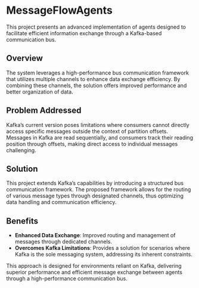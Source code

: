 # MessageFlowAgents

This project presents an advanced implementation of agents designed to facilitate efficient information exchange through a Kafka-based communication bus.

## Overview

The system leverages a high-performance bus communication framework that utilizes multiple channels to enhance data exchange efficiency. By combining these channels, the solution offers improved performance and better organization of data.

## Problem Addressed

Kafka’s current version poses limitations where consumers cannot directly access specific messages outside the context of partition offsets. Messages in Kafka are read sequentially, and consumers track their reading position through offsets, making direct access to individual messages challenging.

## Solution

This project extends Kafka’s capabilities by introducing a structured bus communication framework. The proposed framework allows for the routing of various message types through designated channels, thus optimizing data handling and communication efficiency.

## Benefits

- **Enhanced Data Exchange**: Improved routing and management of messages through dedicated channels.
- **Overcomes Kafka Limitations**: Provides a solution for scenarios where Kafka is the sole messaging system, addressing its inherent constraints.

This approach is designed for environments reliant on Kafka, delivering superior performance and efficient message exchange between agents through a high-performance communication bus.
